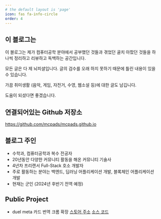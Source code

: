 ```yaml
---
# the default layout is 'page'
icon: fas fa-info-circle
order: 4
---
```


## 이 블로그는

이 블로그는 제가 컴퓨터공학 분야에서 공부했던 것들과 겪었던 골치 아팠던 것들을 하나씩 정리하고 리뷰하고 독백하는 공간입니다.

모든 글은 다 제 뇌피셜입니다. 글의 검수를 오래 하지 못하기 때문에 틀린 내용이 있을 수 있습니다.

가끔 취미생활 (음악, 게임, 자전거, 수영, 웹소설 등)에 대한 글도 남깁니다.

도움이 되셨다면 좋겠습니다.

## 연결되어있는 Github 저장소

<https://github.com/mcpads/mcpads.github.io>

## 블로그 주인

- 수학과, 컴퓨터공학과 복수 전공자
- 20년동안 다양한 커뮤니티 활동을 해온 커뮤니티 기술사
- 4년차 프리랜서 Full-Stack 호소 개발자
- 주로 활동하는 분야는 백엔드, 딥러닝 어플리케이션 개발, 블록체인 어플리케이션 개발
- 현재는 군인 (2024년 후반기 전역 예정)

## Public Project

- duel meta 카드 번역 크롬 확장 [스토어 주소](https://chrome.google.com/webstore/detail/%EB%93%80%EC%96%BC-%EB%A9%94%ED%83%80-%EC%82%AC%EC%9D%B4%ED%8A%B8-%EC%B9%B4%EB%93%9C-%ED%95%9C%EA%B8%80%ED%99%94-%ED%99%95%EC%9E%A5/ihogeejpopafijikbklmhmlpphbedmif) [소스 코드](https://github.com/DuelLover/duelmeta-kr-extension)
